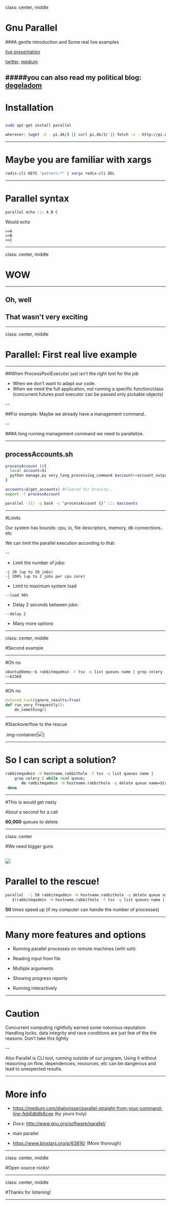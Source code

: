 class: center, middle

# Gnu Parallel

###A gentle introduction and Some real live examples

[live presentation](http://alonisser.github.io/Introduction-bash-parallel) <br/>

[twitter](alonisser@twitter.com), [medium](https://medium.com/@alonisser/)

#####you can also read my political blog: [degeladom](degeladom.wordpress.com)
---

# Installation

```bash

sudo apt-get install parallel

wherever: (wget -O - pi.dk/3 || curl pi.dk/3/ || fetch -o - http://pi.dk/3) | bash
```
---

# Maybe you are familiar with xargs

```bash
redis-cli KEYS "pattern:*" | xargs redis-cli DEL
```

---

# Parallel syntax

```bash
parallel echo ::: A B C
```
Would echo

```
>>A
>>B
>>C
```
---
class: center, middle

# WOW

---

## Oh, well
## That wasn't very exciting

---

class: center, middle

# Parallel: First real live example

---

##When ProcessPoolExecutor just isn’t the right tool for the job 

* When we don’t want to adapt our code. 
* When we need the full application, not running a specific function/class (concurrent.futures pool executor can be passed only pickable objects)

--

##For example: Maybe we already have a management command..

--

###A long running management command we need to parallelize.

---

## processAccounts.sh

```bash
processAccount (){
  local account=$1
  python manage.py very_long_processing_command $account>>account_output_$account.txt 2>&1
}

accounts=$(get_accounts) #Cleared for bravity..
export -f processAccount

parallel -I{} -q bash -c ‘processAccount {}’ ::: $accounts
```

---

#Limits

Our system has bounds: cpu, io, file descriptors,  memory, db connections.. etc

We can limit the parallel execution according to that:

--

* Limit the number of jobs:

```
-j 20 (up to 20 jobs)
-j 200% (up to 2 jobs per cpu core)
```
* Limit to maximum system load
 ```
--load 90%
```
* Delay 2 seconds between jobs:
```
--delay 2
```

* Many more options

---

class: center, middle

#Second example

---

#Oh no

```bash
ubuntu@demo:~$ rabbitmqadmin -f tsv -q list queues name | grep celery |wc -l 
>>62360

```

---

#Oh no

```python
@shared_task(ignore_results=True)
def run_very_frequently():
    do_something()

```


---

#Stackoverflow to the rescue

.img-container[![](rabbit.png)]

---

# So I can script a solution?

```bash
rabbitmqadmin -H hostname.rabbithole -f tsv -q list queues name | 
    grep celery | while read queue;
       do rabbitmqadmin -H hostname.rabbithole -q delete queue name=${queue};
 done
 ```
 
---
 
#This is would get nasty
 
 About a second for a call
 
  
 **60,000** queues to delete
 
---

class: center

#We need bigger guns

![](biggerguns.jpg)
---
 
# Parallel to the rescue!
 
 ```bash
 parallel  -j 50 rabbitmqadmin -H hostname.rabbithole -q delete queue name={} ::: 
    $(rabbitmqadmin -H hostname.rabbithole -f tsv -q list queues name | grep celery)
 ```
 
 **50** times speed up (if my computer can handle the number of processes)
 
---
 
# Many more features and options

 * Running parallel processes on remote machines (with ssh)

 * Reading input from file

 * Multiple arguments

 * Showing progress reports

 * Running interactively

---

# Caution

Concurrent computing rightfully earned some notorious reputation: Handling locks, data integrity and race conditions are just few of the the reasons. Don’t take this lightly

--

Also Parallel is CLI tool, running outside of our program, Using it without reasoning on flow, dependencies, resources, etc can be dangerous and lead to unexpected results.

---

# More info

* https://medium.com/@alonisser/parallel-straight-from-your-command-line-feb6db8b6cee (by yours truly)
* Docs: http://www.gnu.org/software/parallel/

* man parallel
* https://www.biostars.org/p/63816/ (More thorough) 

---

class: center, middle

#Open source rocks!

---

class: center, middle

#Thanks for listening!

---
